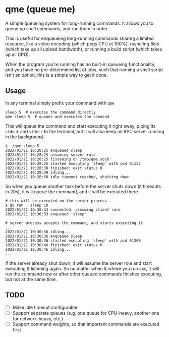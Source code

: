 # qme (queue me)

A simple queueing system for long-running commands. It allows you to queue up shell commands, and run them in order.

This is useful for enqueueing long-running commands sharing a limited resource, like a video encoding (which pegs CPU at
100%), rsync'ing files (which take up all upload bandwidth), or running a build script (which takes up all CPU).

When the program you're running has no built-in queueing functionality, and you have no pre-determined list of jobs,
such that running a shell script isn't an option, this is a simple way to get it done.

## Usage

In any terminal simply prefix your command with `qme`

```shell
sleep 5  # executes the command directly
qme sleep 5  # queues and executes the command
```

This will queue the command and start executing it right away, piping its `stdout` and `stderr` to the terminal, but it
will also keep an RPC server running in the background.

```shell
$ ./qme sleep 5
2022/01/21 10:28:25 enqueued sleep
2022/01/21 10:28:25 assuming server role
2022/01/21 10:28:25 listening on /tmp/qme.sock
2022/01/21 10:28:25 started executing 'sleep' with pid 61122
2022/01/21 10:28:30 finished: exit status 0
2022/01/21 10:28:30 idling...
2022/01/21 10:28:50 idle timeout reached, shutting down
```

So when you queue another task before the server shuts down (it timeouts in 20s), it will queue the command, and it will
be executed there.

```shell
# this will be executed on the server process
$ go run . sleep 10
2022/01/21 10:30:33 connected. assuming client role
2022/01/21 10:30:33 enqueued 'sleep'
```

```shell
# server process accepts the command, and starts executing it  
...
2022/01/21 10:30:36 idling...
2022/01/21 10:30:36 enqueued sleep
2022/01/21 10:30:36 started executing 'sleep' with pid 61308
2022/01/21 10:30:46 finished: exit status 0
2022/01/21 10:30:46 idling...
...
```

If the server already shut down, it will assume the server role and start executing & listening again. So no matter when
& where you run `qme`, it will run the command now or after other queued commands finishes executing, but not at the
same time.


## TODO

- [ ] Make idle timeout configurable
- [ ] Support separate queues (e.g. one queue for CPU-heavy, another one for network-heavy, etc.)
- [ ] Support command weights, so that important commands are executed first